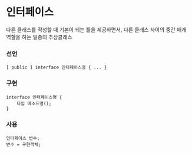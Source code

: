# 인터페이스
<p>다른 클래스를 작성할 때 기본이 되는 틀을 제공하면서, 다른 클래스 사이의 중간 매개 역할을 하는 일종의 추상클래스</p>



### 선언
```
[ public ] interface 인터페이스명 { ... }
```

### 구현
```
interface 인터페이스명 {
	타입 메소드명();
}
```

### 사용
```
인터페이스 변수;
변수 = 구현객체;
```